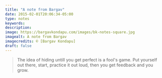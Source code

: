```yaml
---
title: "A note from Bargav"
date: 2015-02-01T20:06:34-05:00
type: notes
keywords:
description:
image: https://bargavkondapu.com/images/bk-notes-square.jpg
imagealt: A note from Bargav
imagecredits: © [Bargav Kondapu]
draft: false
---
```

[comment]: # (A note is any quick thought, quote, one-liners or a simple tweet. )

>The idea of hiding untill you get perfect is a fool's game. Put yourself out there, start, practice it out loud, then you get feedback and you grow.
